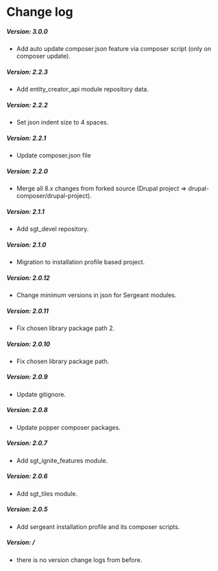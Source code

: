 # Change log

##### Version: 3.0.0
- Add auto update composer.json feature via composer script (only on composer update).

##### Version: 2.2.3
- Add entity_creator_api module repository data.

##### Version: 2.2.2
- Set json indent size to 4 spaces.

##### Version: 2.2.1
- Update composer.json file

##### Version: 2.2.0
- Merge all 8.x changes from forked source (Drupal project => drupal-composer/drupal-project).

##### Version: 2.1.1
- Add sgt_devel repository.

##### Version: 2.1.0
- Migration to installation profile based project.

##### Version: 2.0.12
- Change minimum versions in json for Sergeant modules.

##### Version: 2.0.11
- Fix chosen library package path 2.

##### Version: 2.0.10
- Fix chosen library package path.

##### Version: 2.0.9
- Update gitignore.

##### Version: 2.0.8
- Update popper composer packages.

##### Version: 2.0.7
- Add sgt_ignite_features module.

##### Version: 2.0.6
- Add sgt_tiles module.

##### Version: 2.0.5
- Add sergeant installation profile and its composer scripts.

##### Version: /
- there is no version change logs from before.
